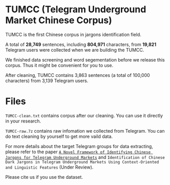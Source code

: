 # TUMCC (Telegram Underground Market Chinese Corpus)

TUMCC is the first Chinese corpus in jargons identification field. 

A total of **28,749** sentences, including **804,971** characters, from **19,821** Telegram users were collected when we are building the TUMCC.

We finished data screening and word segementation before we release this corpus. Thus it might be convenient for you to use.

After cleaning, TUMCC contains 3,863 sentences (a total of 100,000 characters) from 3,139 Telegram users.

# Files

``TUMCC-clean.txt`` contains corpus after our cleaning. You can use it directly in your research.

``TUMCC-raw.7z`` contains raw infomation we collected from Telegram. You can do text cleaning by yourself to get more vaild data.

For more details about the target Telegram groups for data extracting, please refer to the paper [`A Novel Framework of Identifying Chinese Jargons for Telegram Underground Markets`](https://ieeexplore.ieee.org/abstract/document/9522221) and `Identification of Chinese Dark Jargons in Telegram Underground Markets Using Context-Oriented and Linguistic Features` (Under Review).

Please cite us if you use the dataset.
